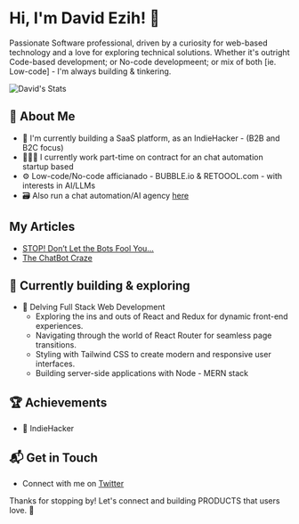 # Hi, I'm David Ezih! 👋

Passionate Software professional, driven by a curiosity for web-based technology and a love for exploring technical solutions.
Whether it's outright Code-based development; or No-code developmeent; or mix of both [ie. Low-code] - I'm always building & tinkering.

![David's Stats](https://github-readme-stats.vercel.app/api?username=ezih&theme=vue-dark&show_icons=true&hide_border=true&count_private=true)

## 🚀 About Me

- 🔭 I'm currently building a SaaS platform, as an IndieHacker - (B2B and B2C focus)
- 👨🏽‍💻 I currently work part-time on contract for an chat automation startup based
- ⚙️ Low-code/No-code afficianado - BUBBLE.io & RETOOOL.com - with interests in AI/LLMs
- 🗃️ Also run a chat automation/AI agency [here](https://upendtech.uk/)


## My Articles
- [STOP! Don’t Let the Bots Fool You…](https://medium.com/a-chatbots-life/stop-dont-let-the-bots-fool-you-7fafd8ed7dd9)
- [The ChatBot Craze](https://medium.com/a-chatbots-life/the-chatbot-craze-and-why-i-think-its-may-not-be-the-best-investment-for-small-businesses-578ce1ca3328)


## 🌱 Currently building & exploring

- 🚀 Delving Full Stack Web Development
  - Exploring the ins and outs of React and Redux for dynamic front-end experiences.
  - Navigating through the world of React Router for seamless page transitions.
  - Styling with Tailwind CSS to create modern and responsive user interfaces.
  - Building server-side applications with Node - MERN stack

 ## 🏆 Achievements

- 🌟   IndieHacker


## 📬 Get in Touch

- Connect with me on [Twitter](https://twitter.com/EzihUche)

Thanks for stopping by! Let's connect and building PRODUCTS that users love. 🚀



<!--

Here are some ideas to get you started:

- 🔭 I’m currently working on ...
- 🌱 I’m currently learning ...
- 👯 I’m looking to collaborate on ...
- 🤔 I’m looking for help with ...
- 💬 Ask me about ...
- 📫 How to reach me: ...
- 😄 Pronouns: ...
- ⚡ Fun fact: ...
-->

